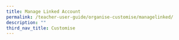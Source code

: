 ```yaml
---
title: Manage Linked Account
permalink: /teacher-user-guide/organise-customise/managelinked/
description: ""
third_nav_title: Customise
---
```

